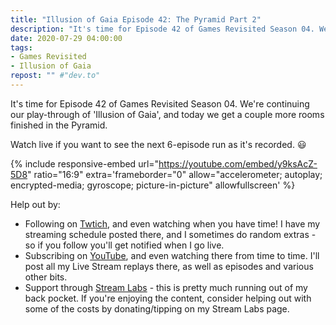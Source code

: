 ```yaml
---
title: "Illusion of Gaia Episode 42: The Pyramid Part 2"
description: "It's time for Episode 42 of Games Revisited Season 04. We're continuing our play-through of 'Illusion of Gaia', and today we get a couple more rooms finished in the Pyramid."
date: 2020-07-29 04:00:00
tags:
- Games Revisited
- Illusion of Gaia
repost: "" #"dev.to"
---
```


It's time for Episode 42 of Games Revisited Season 04. We're continuing our play-through of 'Illusion of Gaia', and today we get a couple more rooms finished in the Pyramid.

Watch live if you want to see the next 6-episode run as it's recorded. :smiley:
<!--more-->

{% include responsive-embed url="https://youtube.com/embed/y9ksAcZ-5D8" ratio="16:9" extra='frameborder="0" allow="accelerometer; autoplay; encrypted-media; gyroscope; picture-in-picture" allowfullscreen' %}

Help out by:
 * Following on [Twtich](https://twitch.tv/AnonJr_Live), and even watching when you have time! I have my streaming schedule posted there, and I sometimes do random extras - so if you follow you'll get notified when I go live.
 * Subscribing on [YouTube](http://www.youtube.com/channel/UCXafqhKHbkSUIrq0LAuu0tw), and even watching there from time to time. I'll post all my Live Stream replays there, as well as episodes and various other bits.
 * Support through [Stream Labs](https://streamlabs.com/anonjr_live) - this is pretty much running out of my back pocket. If you're enjoying the content, consider helping out with some of the costs by donating/tipping on my Stream Labs page.